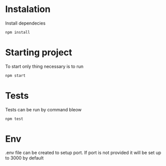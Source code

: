 # Instalation
Install dependecies
```bash
npm install
```

# Starting project

To start only thing necessary is to run
```bash
npm start
```

# Tests
Tests can be run by command bleow
```bash
npm test
```

# Env
.env file can be created to setup port. If port is not provided it will be set up to 3000 by default